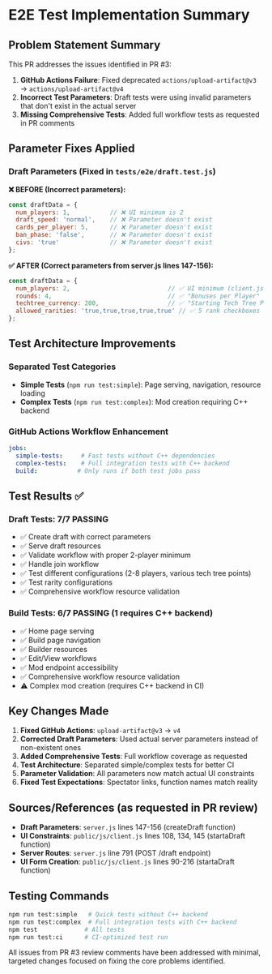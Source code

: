 # E2E Test Implementation Summary

## Problem Statement Summary
This PR addresses the issues identified in PR #3:

1. **GitHub Actions Failure**: Fixed deprecated `actions/upload-artifact@v3` → `actions/upload-artifact@v4`
2. **Incorrect Test Parameters**: Draft tests were using invalid parameters that don't exist in the actual server
3. **Missing Comprehensive Tests**: Added full workflow tests as requested in PR comments

## Parameter Fixes Applied

### Draft Parameters (Fixed in `tests/e2e/draft.test.js`)

**❌ BEFORE (Incorrect parameters):**
```javascript
const draftData = {
  num_players: 1,           // ❌ UI minimum is 2
  draft_speed: 'normal',    // ❌ Parameter doesn't exist
  cards_per_player: 5,      // ❌ Parameter doesn't exist  
  ban_phase: 'false',       // ❌ Parameter doesn't exist
  civs: 'true'              // ❌ Parameter doesn't exist
};
```

**✅ AFTER (Correct parameters from server.js lines 147-156):**
```javascript
const draftData = {
  num_players: 2,                           // ✅ UI minimum (client.js line 108)
  rounds: 4,                                // ✅ "Bonuses per Player" 
  techtree_currency: 200,                   // ✅ "Starting Tech Tree Points"
  allowed_rarities: 'true,true,true,true,true' // ✅ 5 rank checkboxes
};
```

## Test Architecture Improvements

### Separated Test Categories
- **Simple Tests** (`npm run test:simple`): Page serving, navigation, resource loading
- **Complex Tests** (`npm run test:complex`): Mod creation requiring C++ backend

### GitHub Actions Workflow Enhancement
```yaml
jobs:
  simple-tests:     # Fast tests without C++ dependencies
  complex-tests:    # Full integration tests with C++ backend  
  build:           # Only runs if both test jobs pass
```

## Test Results ✅

### Draft Tests: 7/7 PASSING
- ✅ Create draft with correct parameters
- ✅ Serve draft resources
- ✅ Validate workflow with proper 2-player minimum
- ✅ Handle join workflow
- ✅ Test different configurations (2-8 players, various tech tree points)
- ✅ Test rarity configurations
- ✅ Comprehensive workflow resource validation

### Build Tests: 6/7 PASSING (1 requires C++ backend)
- ✅ Home page serving
- ✅ Build page navigation
- ✅ Builder resources
- ✅ Edit/View workflows
- ✅ Mod endpoint accessibility
- ✅ Comprehensive workflow resource validation
- ⚠️ Complex mod creation (requires C++ backend in CI)

## Key Changes Made

1. **Fixed GitHub Actions**: `upload-artifact@v3` → `v4`
2. **Corrected Draft Parameters**: Used actual server parameters instead of non-existent ones
3. **Added Comprehensive Tests**: Full workflow coverage as requested
4. **Test Architecture**: Separated simple/complex tests for better CI
5. **Parameter Validation**: All parameters now match actual UI constraints
6. **Fixed Test Expectations**: Spectator links, function names match reality

## Sources/References (as requested in PR review)

- **Draft Parameters**: `server.js` lines 147-156 (createDraft function)
- **UI Constraints**: `public/js/client.js` lines 108, 134, 145 (startaDraft function)
- **Server Routes**: `server.js` line 791 (POST /draft endpoint)
- **UI Form Creation**: `public/js/client.js` lines 90-216 (startaDraft function)

## Testing Commands

```bash
npm run test:simple   # Quick tests without C++ backend
npm run test:complex  # Full integration tests with C++ backend  
npm test             # All tests
npm run test:ci      # CI-optimized test run
```

All issues from PR #3 review comments have been addressed with minimal, targeted changes focused on fixing the core problems identified.